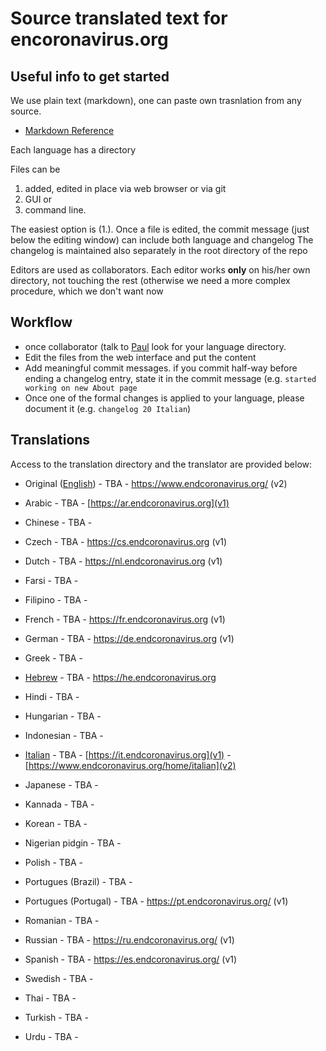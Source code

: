 # Source translated text for encoronavirus.org

## Useful info to get started 

We use plain text (markdown), one can paste own trasnlation from any source. 

* [Markdown Reference](https://guides.github.com/features/mastering-markdown/)

Each language has a directory

Files can be 
 1. added, edited in place via web browser or via git 
 2. GUI or 
 3. command line.
 
The easiest option is (1.). Once a file is edited, the commit message (just below the editing window) can include both language and changelog 
The changelog is maintained also separately in the root directory of the repo

Editors are used as collaborators. Each editor works **only** on his/her own directory, not touching the rest (otherwise we need a more complex procedure, which we don't want now

## Workflow
* once collaborator (talk to [Paul](paulghaddad) look for your language directory.
* Edit the files from the web interface and put the content 
* Add meaningful commit messages. if you commit half-way before ending a changelog entry, state it in the commit message (e.g. ```started working on new About page```
* Once one of the formal changes is applied to your language, please document it (e.g. ```changelog 20 Italian```)

## Translations

Access to the translation directory and the translator are provided below:

* Original ([English](0_english_source)) - TBA - https://www.endcoronavirus.org/ (v2)

* Arabic - TBA - [https://ar.endcoronavirus.org](v1) 
* Chinese - TBA - 
* Czech - TBA - https://cs.endcoronavirus.org (v1)
* Dutch - TBA - https://nl.endcoronavirus.org (v1)
* Farsi - TBA - 
* Filipino - TBA - 
* French - TBA - https://fr.endcoronavirus.org (v1)
* German - TBA - https://de.endcoronavirus.org (v1)
* Greek - TBA - 
* [Hebrew](hebrew) - TBA - https://he.endcoronavirus.org
* Hindi - TBA - 
* Hungarian - TBA - 
* Indonesian - TBA -
* [Italian](italian) - TBA -  [https://it.endcoronavirus.org](v1) - [https://www.endcoronavirus.org/home/italian](v2)
* Japanese - TBA - 
* Kannada - TBA - 
* Korean - TBA - 
* Nigerian pidgin - TBA - 
* Polish - TBA -
* Portugues (Brazil) - TBA - 
* Portugues (Portugal) - TBA - https://pt.endcoronavirus.org/ (v1)
* Romanian - TBA - 
* Russian - TBA - https://ru.endcoronavirus.org/ (v1)
* Spanish - TBA - https://es.endcoronavirus.org/ (v1)
* Swedish - TBA - 
* Thai - TBA - 
* Turkish - TBA - 
* Urdu - TBA - 
